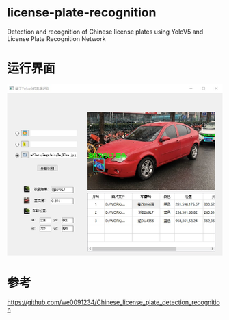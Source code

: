 # license-plate-recognition
Detection and recognition of Chinese license plates using YoloV5 and License Plate Recognition Network
# 运行界面
![image](车牌识别运行界面.jpg)
# 参考
https://github.com/we0091234/Chinese_license_plate_detection_recognition
